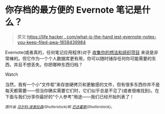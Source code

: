 # 你存档的最方便的 Evernote 笔记是什么？

> 原文:[https://life hacker . com/what-is-the-hand iest-evernote-notes-you-keep-filed-awa-1658439984](https://lifehacker.com/what-are-the-handiest-evernote-notes-you-keep-filed-awa-1658439984)

Evernote(或者真的，任何笔记应用程序)对于 [收集你的想法和组织项目](https://lifehacker.com/ive-been-using-evernote-all-wrong-heres-why-its-actual-5989980) 来说是非常棒的。但它作为一个个人数据库更有用，你可以随时储存任何你可能需要的东西，并且不想丢失。你把哪种东西归档？

Watch

当然，我有一个小“文件柜”来存放硬拷贝和更敏感的文件，但有很多东西你并不是每天都需要——但当你确实需要它们时，它们似乎总是不见了(或者很难找到)。在下面与我们分享你最好的“个人参考”用途——我们已经开始列表了！

<small>*图片由*</small> [<small>*马尔科·波普拉森*</small>](http://www.shutterstock.com/pic.mhtml?id=159948563&src=id)<small>*(Shutterstock)和*</small> [<small>*巴达霍斯*</small>](http://www.shutterstock.com/pic.mhtml?id=83191522&src=id)<small>*(Shutterstock)。*</small>